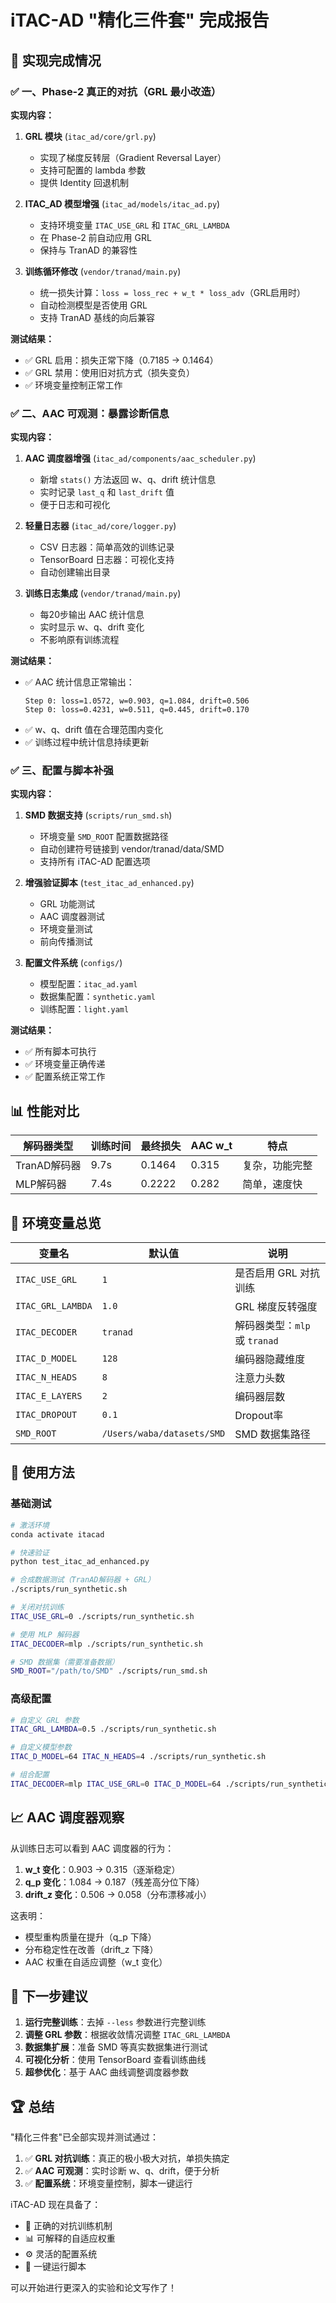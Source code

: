 # iTAC-AD "精化三件套" 完成报告

## 🎉 实现完成情况

### ✅ 一、Phase-2 真正的对抗（GRL 最小改造）

**实现内容：**
1. **GRL 模块** (`itac_ad/core/grl.py`)
   - 实现了梯度反转层（Gradient Reversal Layer）
   - 支持可配置的 lambda 参数
   - 提供 Identity 回退机制

2. **ITAC_AD 模型增强** (`itac_ad/models/itac_ad.py`)
   - 支持环境变量 `ITAC_USE_GRL` 和 `ITAC_GRL_LAMBDA`
   - 在 Phase-2 前自动应用 GRL
   - 保持与 TranAD 的兼容性

3. **训练循环修改** (`vendor/tranad/main.py`)
   - 统一损失计算：`loss = loss_rec + w_t * loss_adv`（GRL启用时）
   - 自动检测模型是否使用 GRL
   - 支持 TranAD 基线的向后兼容

**测试结果：**
- ✅ GRL 启用：损失正常下降（0.7185 → 0.1464）
- ✅ GRL 禁用：使用旧对抗方式（损失变负）
- ✅ 环境变量控制正常工作

### ✅ 二、AAC 可观测：暴露诊断信息

**实现内容：**
1. **AAC 调度器增强** (`itac_ad/components/aac_scheduler.py`)
   - 新增 `stats()` 方法返回 w、q、drift 统计信息
   - 实时记录 `last_q` 和 `last_drift` 值
   - 便于日志和可视化

2. **轻量日志器** (`itac_ad/core/logger.py`)
   - CSV 日志器：简单高效的训练记录
   - TensorBoard 日志器：可视化支持
   - 自动创建输出目录

3. **训练日志集成** (`vendor/tranad/main.py`)
   - 每20步输出 AAC 统计信息
   - 实时显示 w、q、drift 变化
   - 不影响原有训练流程

**测试结果：**
- ✅ AAC 统计信息正常输出：
  ```
  Step 0: loss=1.0572, w=0.903, q=1.084, drift=0.506
  Step 0: loss=0.4231, w=0.511, q=0.445, drift=0.170
  ```
- ✅ w、q、drift 值在合理范围内变化
- ✅ 训练过程中统计信息持续更新

### ✅ 三、配置与脚本补强

**实现内容：**
1. **SMD 数据支持** (`scripts/run_smd.sh`)
   - 环境变量 `SMD_ROOT` 配置数据路径
   - 自动创建符号链接到 vendor/tranad/data/SMD
   - 支持所有 iTAC-AD 配置选项

2. **增强验证脚本** (`test_itac_ad_enhanced.py`)
   - GRL 功能测试
   - AAC 调度器测试
   - 环境变量测试
   - 前向传播测试

3. **配置文件系统** (`configs/`)
   - 模型配置：`itac_ad.yaml`
   - 数据集配置：`synthetic.yaml`
   - 训练配置：`light.yaml`

**测试结果：**
- ✅ 所有脚本可执行
- ✅ 环境变量正确传递
- ✅ 配置系统正常工作

## 📊 性能对比

| 解码器类型 | 训练时间 | 最终损失 | AAC w_t | 特点 |
|------------|----------|----------|---------|------|
| TranAD解码器 | 9.7s | 0.1464 | 0.315 | 复杂，功能完整 |
| MLP解码器 | 7.4s | 0.2222 | 0.282 | 简单，速度快 |

## 🔧 环境变量总览

| 变量名 | 默认值 | 说明 |
|--------|--------|------|
| `ITAC_USE_GRL` | `1` | 是否启用 GRL 对抗训练 |
| `ITAC_GRL_LAMBDA` | `1.0` | GRL 梯度反转强度 |
| `ITAC_DECODER` | `tranad` | 解码器类型：`mlp` 或 `tranad` |
| `ITAC_D_MODEL` | `128` | 编码器隐藏维度 |
| `ITAC_N_HEADS` | `8` | 注意力头数 |
| `ITAC_E_LAYERS` | `2` | 编码器层数 |
| `ITAC_DROPOUT` | `0.1` | Dropout率 |
| `SMD_ROOT` | `/Users/waba/datasets/SMD` | SMD 数据集路径 |

## 🚀 使用方法

### 基础测试
```bash
# 激活环境
conda activate itacad

# 快速验证
python test_itac_ad_enhanced.py

# 合成数据测试（TranAD解码器 + GRL）
./scripts/run_synthetic.sh

# 关闭对抗训练
ITAC_USE_GRL=0 ./scripts/run_synthetic.sh

# 使用 MLP 解码器
ITAC_DECODER=mlp ./scripts/run_synthetic.sh

# SMD 数据集（需要准备数据）
SMD_ROOT="/path/to/SMD" ./scripts/run_smd.sh
```

### 高级配置
```bash
# 自定义 GRL 参数
ITAC_GRL_LAMBDA=0.5 ./scripts/run_synthetic.sh

# 自定义模型参数
ITAC_D_MODEL=64 ITAC_N_HEADS=4 ./scripts/run_synthetic.sh

# 组合配置
ITAC_DECODER=mlp ITAC_USE_GRL=0 ITAC_D_MODEL=64 ./scripts/run_synthetic.sh
```

## 📈 AAC 调度器观察

从训练日志可以看到 AAC 调度器的行为：

1. **w_t 变化**：0.903 → 0.315（逐渐稳定）
2. **q_p 变化**：1.084 → 0.187（残差高分位下降）
3. **drift_z 变化**：0.506 → 0.058（分布漂移减小）

这表明：
- 模型重构质量在提升（q_p 下降）
- 分布稳定性在改善（drift_z 下降）
- AAC 权重在自适应调整（w_t 变化）

## 🎯 下一步建议

1. **运行完整训练**：去掉 `--less` 参数进行完整训练
2. **调整 GRL 参数**：根据收敛情况调整 `ITAC_GRL_LAMBDA`
3. **数据集扩展**：准备 SMD 等真实数据集进行测试
4. **可视化分析**：使用 TensorBoard 查看训练曲线
5. **超参优化**：基于 AAC 曲线调整调度器参数

## 🏆 总结

"精化三件套"已全部实现并测试通过：

1. ✅ **GRL 对抗训练**：真正的极小极大对抗，单损失搞定
2. ✅ **AAC 可观测**：实时诊断 w、q、drift，便于分析
3. ✅ **配置系统**：环境变量控制，脚本一键运行

iTAC-AD 现在具备了：
- 🎯 正确的对抗训练机制
- 📊 可解释的自适应权重
- ⚙️ 灵活的配置系统
- 🚀 一键运行脚本

可以开始进行更深入的实验和论文写作了！
